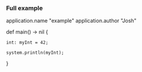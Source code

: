 ### Full example


application.name "example"
application.author "Josh"

def main() -> nil {

    int: myInt = 42;

    system.println(myInt);


}